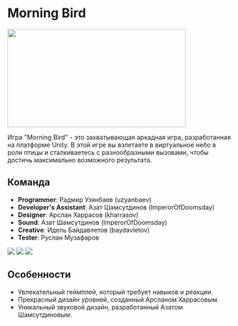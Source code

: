 # Morning Bird
<img src="morning-bird.gif" width="400" height="220">

Игра "Morning Bird" - это захватывающая аркадная игра, разработанная на платформе Unity. В этой игре вы взлетаете в виртуальное небо в роли птицы и сталкиваетесь с разнообразными вызовами, чтобы достичь максимально возможного результата.

## Команда
- **Programmer**: Радмир Узянбаев (uzyanbaev)
- **Developer's Assistant**: Азат Шамсутдинов (ImperorOfDoomsday)
- **Designer**: Арслан Харрасов (kharrasov)
- **Sound**: Азат Шамсутдинов (ImperorOfDoomsday)
- **Creative**: Идель Байдавлетов (baydavletov)
- **Tester**: Руслан Музафаров

[![](https://img.shields.io/badge/-uzyanbaev-181717?style=for-the-badge&logo=github)](https://github.com/uzyanbaev)
[![](https://img.shields.io/badge/-imperorofdoomsday-181717?style=for-the-badge&logo=github)](https://github.com/imperorofdoomsday)
[![](https://img.shields.io/badge/-baydavletov-181717?style=for-the-badge&logo=github)](https://github.com/baydavletov)


## Особенности
- Увлекательный геймплей, который требует навыков и реакции.
- Прекрасный дизайн уровней, созданный Арсланом Харрасовым.
- Уникальный звуковой дизайн, разработанный Азатом Шамсутдиновым.

